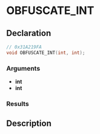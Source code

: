 # OBFUSCATE_INT

## Declaration
```cpp
// 0x31A219FA
void OBFUSCATE_INT(int, int);
```

### Arguments
- **int**
- **int**

### Results

## Description
